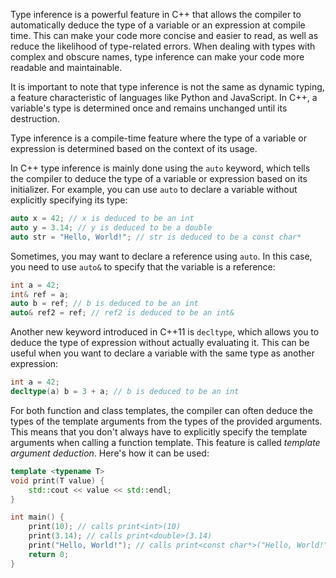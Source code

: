 Type inference is a powerful feature in C++ that allows the compiler to automatically deduce the type of a variable or an expression at compile time. This can make your code more concise and easier to read, as well as reduce the likelihood of type-related errors. When dealing with types with complex and obscure names, type inference can make your code more readable and maintainable.

It is important to note that type inference is not the same as dynamic typing, a feature characteristic of languages like Python and JavaScript. In C++, a variable's type is determined once and remains unchanged until its destruction. 

Type inference is a compile-time feature where the type of a variable or expression is determined based on the context of its usage.

In C++ type inference is mainly done using the `auto` keyword, which tells the compiler to deduce the type of a variable or expression based on its initializer. For example, you can use `auto` to declare a variable without explicitly specifying its type:
```cpp
auto x = 42; // x is deduced to be an int
auto y = 3.14; // y is deduced to be a double
auto str = "Hello, World!"; // str is deduced to be a const char*
```

Sometimes, you may want to declare a reference using `auto`. In this case, you need to use `auto&` to specify that the variable is a reference:
```cpp
int a = 42;
int& ref = a;
auto b = ref; // b is deduced to be an int
auto& ref2 = ref; // ref2 is deduced to be an int&
```

Another new keyword introduced in C++11 is `decltype`, which allows you to deduce the type of expression without actually evaluating it. This can be useful when you want to declare a variable with the same type as another expression:
```cpp
int a = 42;
decltype(a) b = 3 + a; // b is deduced to be an int
```

For both function and class templates, the compiler can often deduce the types of the template arguments from the types of the provided arguments. This means that you don't always have to explicitly specify the template arguments when calling a function template. This feature is called _template argument deduction_. Here's how it can be used:
```cpp
template <typename T>
void print(T value) {
    std::cout << value << std::endl; 
} 

int main() { 
    print(10); // calls print<int>(10) 
    print(3.14); // calls print<double>(3.14)
    print("Hello, World!"); // calls print<const char*>("Hello, World!") 
    return 0;
} 
```
